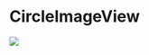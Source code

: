 # CircleImageView
[![](https://jitpack.io/v/ThomyChancaMedina/CircleImageView.svg)](https://jitpack.io/#ThomyChancaMedina/CircleImageView)
